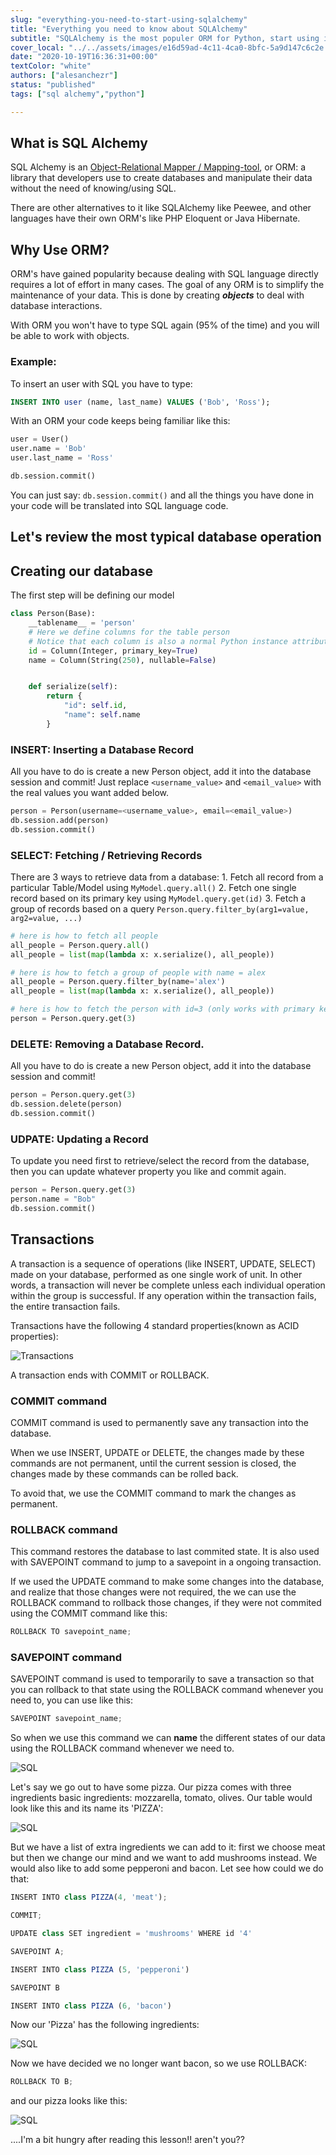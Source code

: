 ```yaml
---
slug: "everything-you-need-to-start-using-sqlalchemy"
title: "Everything you need to know about SQLAlchemy"
subtitle: "SQLAlchemy is the most populer ORM for Python, start using it in 8min"
cover_local: "../../assets/images/e16d59ad-4c11-4ca0-8bfc-5a9d147c6c2e.jpeg"
date: "2020-10-19T16:36:31+00:00"
textColor: "white"
authors: ["alesanchezr"]
status: "published"
tags: ["sql alchemy","python"]

---
```


## What is SQL Alchemy

SQL Alchemy is an [Object-Relational Mapper / Mapping-tool](https://en.wikipedia.org/wiki/Object-relational_mapping), or ORM: a library that developers use to create databases and manipulate their data without the need of knowing/using SQL.

There are other alternatives to it like SQLAlchemy like Peewee, and other languages have their own ORM's like PHP Eloquent or Java Hibernate.

## Why Use ORM?

ORM's have gained popularity because dealing with SQL language directly requires a lot of effort in many cases. The goal of any ORM is to simplify the maintenance of your data. This is done by creating ***objects*** to deal with database interactions.

With ORM you won't have to type SQL again (95% of the time) and you will be able to work with objects.

### Example:

To insert an user with SQL you have to type:

```sql
INSERT INTO user (name, last_name) VALUES ('Bob', 'Ross');
```

With an ORM your code keeps being familiar like this:

```py
user = User()
user.name = 'Bob'
user.last_name = 'Ross'

db.session.commit()
```
You can just say: `db.session.commit()` and all the things you have done in your code will be translated into SQL language code.

## Let's review the most typical database operation

## Creating our database


The first step will be defining our model

```py
class Person(Base):
    __tablename__ = 'person'
    # Here we define columns for the table person
    # Notice that each column is also a normal Python instance attribute.
    id = Column(Integer, primary_key=True)
    name = Column(String(250), nullable=False)


    def serialize(self):
        return {
            "id": self.id,
            "name": self.name
        }
  ```

### INSERT: Inserting a Database Record

All you have to do is create a new Person object, add it into the database session and commit!
Just replace `<username_value>` and `<email_value>` with the real values you want added below.

```py
person = Person(username=<username_value>, email=<email_value>)
db.session.add(person)
db.session.commit()
```

### SELECT: Fetching / Retrieving Records

There are 3 ways to retrieve data from a database:
    1. Fetch all record from a particular Table/Model using `MyModel.query.all()`
    2. Fetch one single record based on its primary key using `MyModel.query.get(id)`
    3. Fetch a group of records based on a query `Person.query.filter_by(arg1=value, arg2=value, ...)`

```py
# here is how to fetch all people
all_people = Person.query.all()
all_people = list(map(lambda x: x.serialize(), all_people))

# here is how to fetch a group of people with name = alex
all_people = Person.query.filter_by(name='alex')
all_people = list(map(lambda x: x.serialize(), all_people))

# here is how to fetch the person with id=3 (only works with primary keys)
person = Person.query.get(3)
```

### DELETE: Removing a Database Record.

All you have to do is create a new Person object, add it into the database session and commit!

```py
person = Person.query.get(3)
db.session.delete(person)
db.session.commit()
```

### UDPATE: Updating a Record

To update you need first to retrieve/select the record from the database, then you can update whatever property you like and commit again.

```py
person = Person.query.get(3)
person.name = "Bob"
db.session.commit()
```
## Transactions

A transaction is a sequence of operations (like INSERT, UPDATE, SELECT) made on your database, performed as one single work of unit. In other words, a transaction will never be complete unless each individual operation within the group is successful. If any operation within the transaction fails, the entire transaction fails.

Transactions have the following 4 standard properties(known as ACID properties):

![Transactions](../../assets/images/tran-1.png)

A transaction ends with COMMIT or ROLLBACK. 

### COMMIT command

COMMIT command is used to permanently save any transaction into the database.

When we use INSERT, UPDATE or DELETE, the changes made by these commands are not permanent, until the current session is closed, the changes made by these commands can be rolled back.

To avoid that, we use the COMMIT command to mark the changes as permanent.

### ROLLBACK command

This command restores the database to last commited state. It is also used with SAVEPOINT command to jump to a savepoint in a ongoing transaction.

If we used the UPDATE command to make some changes into the database, and realize that those changes were not required, the we can use the ROLLBACK command to rollback those changes, if they were not commited using the COMMIT command like this:

```jsx
ROLLBACK TO savepoint_name;
```
### SAVEPOINT command

SAVEPOINT command is used to temporarily to save a transaction so that you can rollback to that state using the ROLLBACK command whenever you need to, you can use like this:
```jsx
SAVEPOINT savepoint_name;
```
So when we use this command we can **name** the different states of our data using the ROLLBACK command whenever we need to.

![SQL](../../assets/images/sql-1.png)

Let's say we go out to have some pizza. Our pizza comes with three ingredients basic ingredients:
mozzarella, tomato, olives. Our table would look like this and its name its 'PIZZA': 

![SQL](../../assets/images/sql-2.png)

But we have a list of extra ingredients we can add to it: first we choose meat but then we change our mind and we want to add mushrooms instead. We would also like to add some pepperoni and bacon. Let see how could we do that:

```jsx
INSERT INTO class PIZZA(4, 'meat');

COMMIT; 

UPDATE class SET ingredient = 'mushrooms' WHERE id '4'

SAVEPOINT A;

INSERT INTO class PIZZA (5, 'pepperoni')

SAVEPOINT B

INSERT INTO class PIZZA (6, 'bacon')
```

Now our 'Pizza' has the following ingredients:

![SQL](../../assets/images/sql-3.png)

Now we have decided we no longer want bacon, so we use ROLLBACK:

```jsx
ROLLBACK TO B;
```
and our pizza looks like this:

![SQL](../../assets/images/sql-4.png)

....I'm a bit hungry after reading this lesson!! aren't you??


















  

